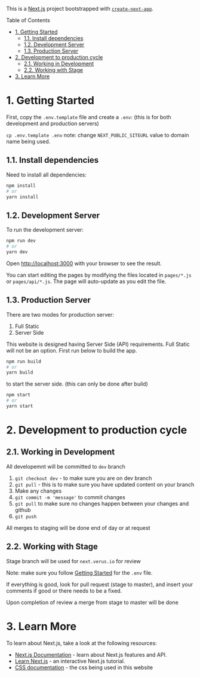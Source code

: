 This is a [Next.js](https://nextjs.org/) project bootstrapped with [`create-next-app`](https://github.com/vercel/next.js/tree/canary/packages/create-next-app).

Table of Contents
- [1. Getting Started](#1-getting-started)
  - [1.1. Install dependencies](#11-install-dependencies)
  - [1.2. Development Server](#12-development-server)
  - [1.3. Production Server](#13-production-server)
- [2. Development to production cycle](#2-development-to-production-cycle)
  - [2.1. Working in Development](#21-working-in-development)
  - [2.2. Working with Stage](#22-working-with-stage)
- [3. Learn More](#3-learn-more)

# 1. Getting Started

First, copy the `.env.template` file and create a `.env`: (this is for both development and production servers)

``` cp .env.template .env ```
note: change `NEXT_PUBLIC_SITEURL` value to domain name being used.

## 1.1. Install dependencies

Need to install all dependencies:

```bash
npm install
# or
yarn install
```

## 1.2. Development Server

To run the development server:

```bash
npm run dev
# or
yarn dev
```

Open [http://localhost:3000](http://localhost:3000) with your browser to see the result.

You can start editing the pages by modifying the files located in `pages/*.js` or `pages/api/*.js`. The page will auto-update as you edit the file.

## 1.3. Production Server

There are two modes for production server:

1. Full Static
2. Server Side

This website is designed having Server Side (API) requirements. Full Static will not be an option.
First run below to build the app.

```bash
npm run build
# or
yarn build
```

to start the server side. (this can only be done after build)

```bash
npm start
# or
yarn start
```


# 2. Development to production cycle
## 2.1. Working in Development
All developemnt will be committed to `dev` branch

1. `git checkout dev` - to make sure you are on dev branch
2. `git pull` - this is to make sure you have updated content on your branch
3. Make any changes
4. `git commit -m 'message'` to commit changes
5. `git pull` to make sure no changes happen between your changes and github
6. `git push`

All merges to staging will be done end of day or at request

## 2.2. Working with Stage
Stage branch will be used for `next.verus.io` for review

Note: make sure you follow [Getting Started](#1-getting-started) for the `.env` file.

If everything is good, look for pull request (stage to master), and insert your comments if good or there needs to be a fixed.

Upon completion of review a merge from stage to master will be done


# 3. Learn More

To learn about Next.js, take a look at the following resources:

- [Next.js Documentation](https://nextjs.org/docs) - learn about Next.js features and API.
- [Learn Next.js](https://nextjs.org/learn) - an interactive Next.js tutorial.
- [CSS documentation](https://tailwindcss.com/docs) - the css being used in this website


